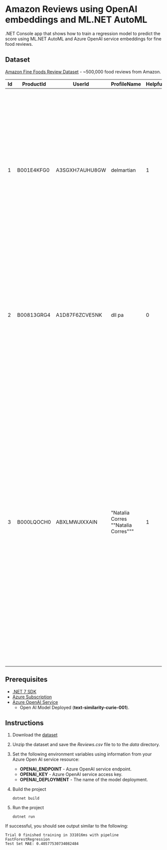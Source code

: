 # Amazon Reviews using OpenAI embeddings and ML.NET AutoML

.NET Console app that shows how to train a regression model to predict the score using ML.NET AutoML and Azure OpenAI service embeddings for fine food reviews.

## Dataset

[Amazon Fine Foods Review Dataset](https://www.kaggle.com/datasets/snap/amazon-fine-food-reviews?resource=download) - ~500,000 food reviews from Amazon. 

Id | ProductId | UserId | ProfileName | HelpfulnessNumerator | HelpfulnessDenominator | Score | Time | Summary | Text
| --- |--- |--- |--- |--- |--- |--- |--- |--- |--- |
|1|B001E4KFG0|A3SGXH7AUHU8GW|delmartian|1|1|5|1303862400|Good Quality Dog Food|I have bought several of the Vitality canned dog food products and have found them all to be of good quality. The product looks more like a stew than a processed meat and it smells better. My Labrador is finicky and she appreciates this product better than  most.
|2|B00813GRG4|A1D87F6ZCVE5NK|dll pa|0|0|1|1346976000|Not as Advertised|"Product arrived labeled as Jumbo Salted Peanuts...the peanuts were actually small sized unsalted. Not sure if this was an error or if the vendor intended to represent the product as ""Jumbo""."
|3|B000LQOCH0|ABXLMWJIXXAIN|"Natalia Corres ""Natalia Corres"""|1|1|4|1219017600|"""Delight"" says it all"|"This is a confection that has been around a few centuries.  It is a light, pillowy citrus gelatin with nuts - in this case Filberts. And it is cut into tiny squares and then liberally coated with powdered sugar.  And it is a tiny mouthful of heaven.  Not too chewy, and very flavorful.  I highly recommend this yummy treat.  If you are familiar with the story of C.S. Lewis' ""The Lion, The Witch, and The Wardrobe"" - this is the treat that seduces Edmund into selling out his Brother and Sisters to the Witch."


## Prerequisites

- [.NET 7 SDK](https://dotnet.microsoft.com/en-us/download/dotnet/7.0)
- [Azure Subscription](aka.ms/free)
- [Azure OpenAI Service](https://learn.microsoft.com/azure/cognitive-services/openai/how-to/create-resource?pivots=web-portal)
    - Open AI Model Deployed (**text-similarity-curie-001**).

## Instructions

1. Download the [dataset](https://www.kaggle.com/datasets/snap/amazon-fine-food-reviews?resource=download)
1. Unzip the dataset and save the *Reviews.csv* file to to the *data* directory.
1. Set the following environment variables using information from your Azure Open AI service resource:
    - **OPENAI_ENDPOINT** - Azure OpenAI service endpoint.
    - **OPENAI_KEY** - Azure OpenAI service access key.
    - **OPENAI_DEPLOYMENT** - The name of the model deployment.
1. Build the project

    ```dotnetcli
    dotnet build
    ```

1. Run the project

    ```dotnetcli
    dotnet run
    ```

If successful, you should see output similar to the following:

```text
Trial 0 finished training in 331016ms with pipeline FastForestRegression
Test Set MAE: 0.40577530734082484
```